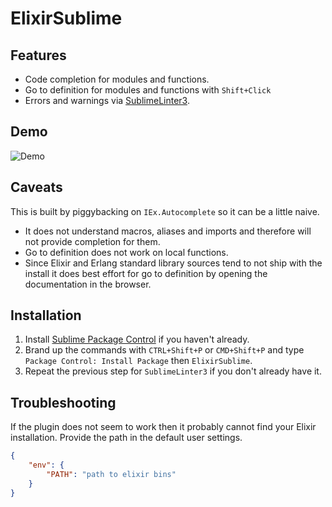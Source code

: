 ElixirSublime
=============

Features
--------
- Code completion for modules and functions.
- Go to definition for modules and functions with `Shift+Click`
- Errors and warnings via [SublimeLinter3](https://github.com/SublimeLinter/SublimeLinter3).

Demo
----

![Demo](https://raw.githubusercontent.com/vishnevskiy/ElixirSublime/master/demo.gif)

Caveats
-------

This is built by piggybacking on `IEx.Autocomplete` so it can be a little naive.

- It does not understand macros, aliases and imports and therefore will not provide completion for them.
- Go to definition does not work on local functions.
- Since Elixir and Erlang standard library sources tend to not ship with the install it does best effort for go to definition by opening the documentation in the browser.

Installation
------------

1. Install [Sublime Package Control](https://sublime.wbond.net/installation#st3) if you haven't already.
2. Brand up the commands with `CTRL+Shift+P` or `CMD+Shift+P` and type `Package Control: Install Package` then `ElixirSublime`.
3. Repeat the previous step for `SublimeLinter3` if you don't already have it.

Troubleshooting
---------------

If the plugin does not seem to work then it probably cannot find your Elixir installation. Provide the path in the default user settings.

```json
{
	"env": {
		"PATH": "path to elixir bins"
	}
}
```
